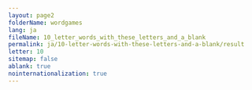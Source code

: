 ```yaml
---
layout: page2
folderName: wordgames
lang: ja
fileName: 10_letter_words_with_these_letters_and_a_blank
permalink: ja/10-letter-words-with-these-letters-and-a-blank/result
letter: 10
sitemap: false
ablank: true
nointernationalization: true
---
```

